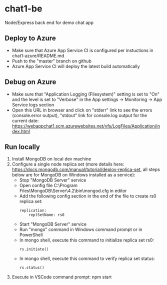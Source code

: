 # chat1-be
Node/Express back end for demo chat app


## Deploy to Azure
- Make sure that Azure App Service CI is configured per instuctions in chat1-azure/README.md
- Push to the "master" branch on github
- Azure App Service CI will deploy the latest build automatically

## Debug on Azure
- Make sure that "Application Logging (Filesystem)" setting is set to "On" and the level is set to "Verbose" in the App settings -> Monitoring -> App Service logs section
- Open this URL in browser and click on "stderr" link  to see the errors (console.error output), "stdout" link for console.log output for the current date: https://webappchat1.scm.azurewebsites.net/vfs/LogFiles/Application/index.html

## Run locally
1. Install MongoDB on local dev machine
2. Configure a single node replica set (more details here: https://docs.mongodb.com/manual/tutorial/deploy-replica-set, all steps below are for MongoDB on Windows installed as a service):
    - Stop "MongoDB Server" service
    - Open config file C:\Program Files\MongoDB\Server\4.2\bin\mongod.cfg in editor
    - Add the following config section in the end of the file to create rs0 replica set:
        ```
        replication:
            replSetName: rs0
        ```
    - Start "MongoDB Server" service
    - Run "mongo" command in Windows command prompt or in PowerShell
    - In mongo shell, execute this command to initialize replica set rs0:
        ```
        rs.initiate()
        ```
    - In mongo shell, execute this command to verify replica set status:
        ```
        rs.status()
        ```        
3. Execute in VSCode command prompt: npm start
